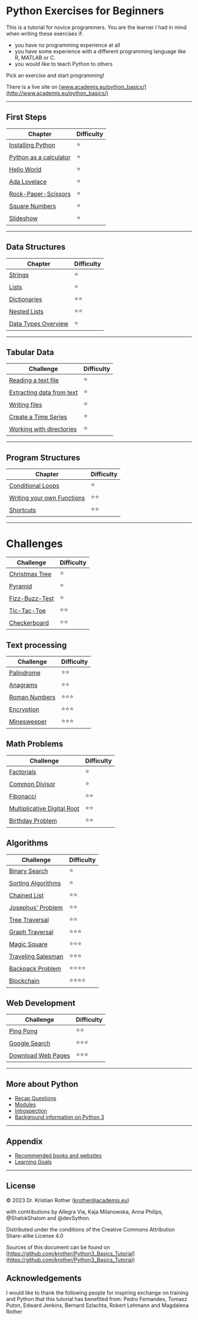 
# Python Exercises for Beginners

This is a tutorial for novice programmers. You are the learner I had in mind when writing these exercises if:

* you have no programming experience at all
* you have some experience with a different programming language like R, MATLAB or C.
* you would like to teach Python to others

Pick an exercise and start programming!

There is a live site on [www.academis.eu/python_basics/](http://www.academis.eu/python_basics/)

----

## First Steps

| Chapter | Difficulty |
|-----------|---------------|
| [Installing Python](https://github.com/krother/Python3_Basics_Tutorial/blob/master/first_steps/installing_python.rst) | ⭐ |
| [Python as a calculator](https://github.com/krother/Python3_Basics_Tutorial/blob/master/first_steps/python_shell.rst) | ⭐ |
| [Hello World](https://github.com/krother/Python3_Basics_Tutorial/blob/master/first_steps/hello.rst) | ⭐ |
| [Ada Lovelace](https://github.com/krother/Python3_Basics_Tutorial/blob/master/first_steps/type_conversions.rst) | ⭐ |
| [Rock-Paper-Scissors](https://github.com/krother/Python3_Basics_Tutorial/blob/master/first_steps/rock_paper_scissors.rst) | ⭐ |
| [Square Numbers](https://github.com/krother/Python3_Basics_Tutorial/blob/master/first_steps/for.rst) | ⭐ |
| [Slideshow](https://github.com/krother/Python3_Basics_Tutorial/blob/master/first_steps/slideshow.rst) | ⭐ |

----

## Data Structures

| Chapter | Difficulty |
|-----------|---------------|
| [Strings](https://github.com/krother/Python3_Basics_Tutorial/blob/master/data_structures/strings.md) | ⭐ |
| [Lists](https://github.com/krother/Python3_Basics_Tutorial/blob/master/data_structures/lists.md) | ⭐ |
| [Dictionaries](https://github.com/krother/Python3_Basics_Tutorial/blob/master/data_structures/dictionaries.md) | ⭐⭐ |
| [Nested Lists](https://github.com/krother/Python3_Basics_Tutorial/blob/master/data_structures/tables.md) | ⭐⭐ |
| [Data Types Overview](https://github.com/krother/Python3_Basics_Tutorial/blob/master/reference/data_types.rst) | ⭐ |

----

## Tabular Data

| Challenge | Difficulty |
|-----------|---------------|
| [Reading a text file](https://github.com/krother/Python3_Basics_Tutorial/blob/master/tabular_data/readfile.md) | ⭐ |
| [Extracting data from text](https://github.com/krother/Python3_Basics_Tutorial/blob/master/tabular_data/parsing.md) | ⭐ |
| [Writing files](https://github.com/krother/Python3_Basics_Tutorial/blob/master/tabular_data/writing_files.md) | ⭐ |
| [Create a Time Series](https://github.com/krother/Python3_Basics_Tutorial/blob/master/tabular_data/time_series.md) | ⭐ |
| [Working with directories](https://github.com/krother/Python3_Basics_Tutorial/blob/master/tabular_data/os.md) | ⭐ |

----

## Program Structures

| Chapter | Difficulty |
|-----------|---------------|
| [Conditional Loops](https://github.com/krother/Python3_Basics_Tutorial/blob/master/reference/while.rst) | ⭐ |
| [Writing your own Functions](https://github.com/krother/Python3_Basics_Tutorial/blob/master/structure/functions.md) | ⭐⭐ |
| [Shortcuts](https://github.com/krother/Python3_Basics_Tutorial/blob/master/structure/builtin_functions.md) | ⭐⭐ |


----

# Challenges

| Challenge | Difficulty |
|-----------|---------------|
| [Christmas Tree](https://github.com/krother/Python3_Basics_Tutorial/blob/master/challenges/ctree.md) | ⭐ |
| [Pyramid](https://github.com/krother/Python3_Basics_Tutorial/blob/master/challenges/pyramid.md) | ⭐ |
| [Fizz-Buzz-Test](https://github.com/krother/Python3_Basics_Tutorial/blob/master/challenges/fizzbuzz.md) | ⭐ |
| [Tic-Tac-Toe](https://github.com/krother/Python3_Basics_Tutorial/blob/master/challenges/tictac.md) | ⭐⭐ |
| [Checkerboard](https://github.com/krother/Python3_Basics_Tutorial/blob/master/challenges/checker.md) | ⭐⭐ |

## Text processing

| Challenge | Difficulty    |
|-----------|---------------|
| [Palindrome](https://github.com/krother/Python3_Basics_Tutorial/blob/master/challenges/palindrome.md) | ⭐⭐ |
| [Anagrams](https://github.com/krother/Python3_Basics_Tutorial/blob/master/challenges/anagrams.md) | ⭐⭐ |
| [Roman Numbers](https://github.com/krother/Python3_Basics_Tutorial/blob/master/challenges/roman.md) | ⭐⭐⭐ |
| [Encryption](https://github.com/krother/Python3_Basics_Tutorial/blob/master/challenges/encrypt.md) | ⭐⭐⭐ |
| [Minesweeper](https://github.com/krother/Python3_Basics_Tutorial/blob/master/challenges/minesweeper.md) | ⭐⭐⭐ |

## Math Problems

| Challenge | Difficulty |
|-----------|---------------|
| [Factorials](challenges/factorials.md) | ⭐ |
| [Common Divisor](challenges/ggt.md) | ⭐ |
| [Fibonacci](https://github.com/krother/Python3_Basics_Tutorial/blob/master/challenges/fibonacci.md) | ⭐⭐ |
| [Multiplicative Digital Root](https://github.com/krother/Python3_Basics_Tutorial/blob/master/challenges/querprodukt.md) | ⭐⭐ |
| [Birthday Problem](https://github.com/krother/Python3_Basics_Tutorial/blob/master/challenges/birthdays.md) | ⭐⭐ |

## Algorithms

| Challenge | Difficulty |
|-----------|---------------|
| [Binary Search](algorithms/binary_search.md) | ⭐ |
| [Sorting Algorithms](algorithms/sorting.md) | ⭐ |
| [Chained List](algorithms/chained_list.md) | ⭐⭐ |
| [Josephus' Problem](algorithms/josephus.md) | ⭐⭐ |
| [Tree Traversal](algorithms/tree_traversal.md) | ⭐⭐ |
| [Graph Traversal](algorithms/graph_traversal.md) | ⭐⭐⭐ |
| [Magic Square](algorithms/magic_square.md) | ⭐⭐⭐ |
| [Traveling Salesman](algorithms/tsp.md) | ⭐⭐⭐ |
| [Backpack Problem](algorithms/backpack_problem.md) | ⭐⭐⭐⭐ |
| [Blockchain](algorithms/blockchain.md) | ⭐⭐⭐⭐ |

## Web Development

| Challenge | Difficulty |
|-----------|---------------|
| [Ping Pong](web/pingpong.md) | ⭐⭐ |
| [Google Search](web/google.md) | ⭐⭐⭐ |
| [Download Web Pages](web/webrecherche.md) | ⭐⭐⭐ |

----

## More about Python

* [Recap Questions](recap.md)
* [Modules](structure/modules.md)
* [Introspection](structure/introspection.md)
* [Background information on Python 3](appendix/background_info.md)

----

## Appendix

* [Recommended books and websites](https://github.com/krother/Python3_Basics_Tutorial/blob/master/appendix/links.md)
* [Learning Goals](appendix/goals.md)

----


## License

© 2023 Dr. Kristian Rother (krother@academis.eu)

with contributions by Allegra Via, Kaja Milanowska, Anna Philips, @ShalokShalom and @devSython.

Distributed under the conditions of the Creative Commons Attribution Share-alike License 4.0

Sources of this document can be found on [https://github.com/krother/Python3_Basics_Tutorial](https://github.com/krother/Python3_Basics_Tutorial)

## Acknowledgements

I would like to thank the following people for inspiring exchange on training and Python that this tutorial has benefited from: Pedro Fernandes, Tomasz Puton, Edward Jenkins, Bernard Szlachta, Robert Lehmann and Magdalena Rother
